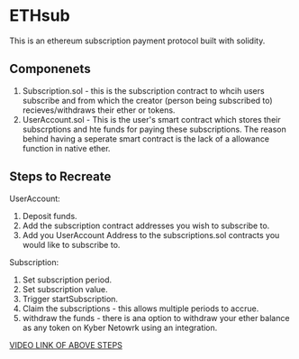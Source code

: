 # ETHsub

This is an ethereum subscription payment protocol built with solidity.

## Componenets
1. Subscription.sol - this is the subscription contract to whcih users subscribe and from which the creator (person being subscribed to) recieves/withdraws their ether or tokens.
2. UserAccount.sol - This is the user's smart contract which stores their subscrptions and hte funds for paying these subscriptions. The reason behind having a seperate smart contract is the lack of a allowance function in native ether.

## Steps to Recreate
UserAccount:
1. Deposit funds.
2. Add the subscription contract addresses you wish to subscribe to.
3. Add you UserAccount Address to the subscriptions.sol contracts you would like to subscribe to.

Subscription:
1. Set subscription period.
2. Set subscription value.
3. Trigger startSubscription.
4. Claim the subscriptions - this allows multiple periods to accrue.
5. withdraw the funds - there is ana option to withdraw your ether balance as any token on Kyber Netowrk using an integration.

[VIDEO LINK OF ABOVE STEPS](https://drive.google.com/drive/folders/1EmiZz76eii5Ieaz5EXmG4Q_LWc-5lLmp?usp=sharing) 


